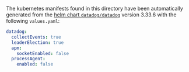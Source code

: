 The kubernetes manifests found in this directory have been automatically generated
from the [helm chart `datadog/datadog`](https://github.com/DataDog/helm-charts/tree/master/charts/datadog)
version 3.33.6 with the following `values.yaml`:

```yaml
datadog:
  collectEvents: true
  leaderElection: true
  apm:
    socketEnabled: false
  processAgent:
    enabled: false
```
